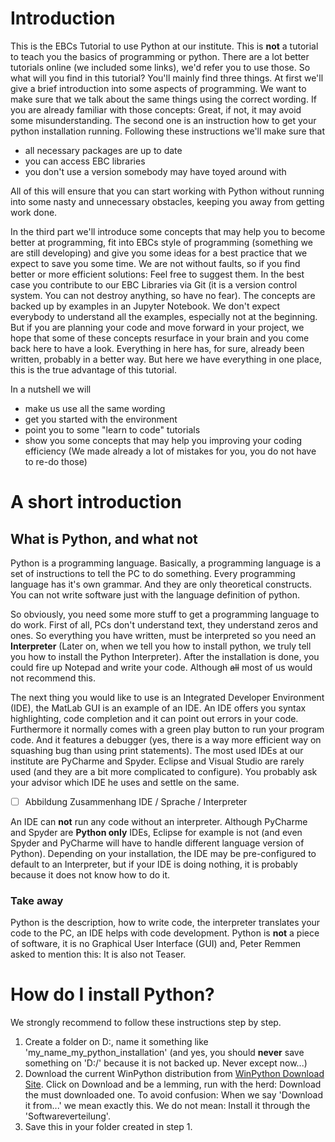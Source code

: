 # Introduction

This is the EBCs Tutorial to use Python at our institute. This is **not** a tutorial to teach you the basics of programming or python. There are a lot better tutorials online (we included some links), we'd refer you to use those. 
So what will you find in this tutorial? You'll mainly find three things. At first we'll give a brief introduction into some aspects of programming. We want to make sure that we talk about the same things using the correct wording. If you are already familiar with those concepts: Great, if not, it may avoid some misunderstanding. The second one is an instruction how to get your python installation running. Following these instructions we'll make sure that
* all necessary packages are up to date
* you can access EBC libraries
* you don't use a version somebody may have toyed around with 

All of this will ensure that you can start working with Python without running into some nasty and unnecessary obstacles, keeping you away from getting work done.

In the third part we'll introduce some concepts that may help you to become better at programming, fit into EBCs style of programming (something we are still developing) and give you some ideas for a best practice that we expect to save you some time. We are not without faults, so if you find better or more efficient solutions: Feel free to suggest them. In the best case you contribute to our EBC Libraries via Git (it is a version control system. You can not destroy anything, so have no fear). The concepts are backed up by examples in an Jupyter Notebook. We don't expect everybody to understand all the examples, especially not at the beginning. But if you are planning your code and move forward in your project, we hope that some of these concepts resurface in your brain and you come back here to have a look. Everything in here has, for sure, already been written, probably in a better way. But here we have everything in one place, this is the true advantage of this tutorial.

In a nutshell we will

* make us use all the same wording
* get you started with the environment
* point you to some "learn to code" tutorials
* show you some concepts that may help you improving your coding efficiency (We made already a lot of mistakes for you, you do not have to re-do those)


# A short introduction 
## What is Python, and what not
 Python is a programming language. Basically, a programming language is a set of instructions to tell the PC to do something. Every programming language has it's own grammar. And they are only theoretical constructs. You can not write software just with the language definition of python.
 
 So obviously, you need some more stuff to get a programming language to do work. First of all, PCs don't understand text, they understand zeros and ones. So everything you have written, must be interpreted so you need an **Interpreter** (Later on, when we tell you how to install python, we truly tell you how to install the Python Interpreter). After the installation is done, you could fire up Notepad and write your code. Although ~~all~~ most of us would not recommend this.
 
 The next thing you would like to use is an Integrated Developer Environment (IDE), the MatLab GUI is an example of an IDE. An IDE offers you syntax highlighting, code completion and it can point out errors in your code. Furthermore it normally comes with a green play button to run your program code. And it features a debugger (yes, there is a way more efficient way on squashing bug than using print statements). The most used IDEs at our institute are PyCharme and Spyder. Eclipse and Visual Studio are rarely used (and they are a bit more complicated to configure). You probably ask your advisor which IDE he uses and settle on the same.
 
 - [ ] Abbildung Zusammenhang IDE / Sprache / Interpreter
 
 An IDE can **not** run any code without an interpreter. Although PyCharme and Spyder are __Python only__ IDEs, Eclipse for example is not (and even Spyder and PyCharme will have to handle different language version of Python). Depending on your installation, the IDE may be pre-configured to default to an Interpreter, but if your IDE is doing nothing, it is probably because it does not know how to do it.
 
### Take away
 Python is the description, how to write code, the interpreter translates your code to the PC, an IDE helps with code development. Python is **not** a piece of software, it is no Graphical User Interface (GUI) and, Peter Remmen asked to mention this: It is also not Teaser. 

# How do I install Python?
We strongly recommend to follow these instructions step by step.
1. Create a folder on D:, name it something like 'my_name_my_python_installation' (and yes, you should **never** save something on 'D:/' because it is not backed up. Never except now...)
2. Download the current WinPython distribution from [WinPython Download Site](http://winpython.github.io/#releases). Click on Download and be a lemming, run with the herd: Download the must downloaded one. To avoid confusion: When we say 'Download it from...' we mean exactly this. We do not mean: Install it through the 'Softwareverteilung'. 
3. Save this in your folder created in step 1.